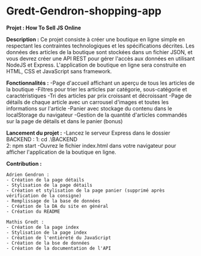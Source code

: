 # Gredt-Gendron-shopping-app

**Projet : How To Sell JS Online**

**Description :**
    Ce projet consiste à créer une boutique en ligne simple en respectant les contraintes technologiques et les spécifications décrites. Les données des articles de la boutique sont stockées dans un fichier JSON, et vous devrez créer une API REST pour gérer l'accès aux données en utilisant NodeJS et Express. L'application de boutique en ligne sera construite en HTML, CSS et JavaScript sans framework.

**Fonctionnalités :**
    -Page d'accueil affichant un aperçu de tous les articles de la boutique
    -Filtres pour trier les articles par catégorie, sous-catégorie et caractéristiques
    -Tri des articles par prix croissant et décroissant
    -Page de détails de chaque article avec un carrousel d'images et toutes les informations sur l'article
    -Panier avec stockage du contenu dans le localStorage du navigateur
    -Gestion de la quantité d'articles commandés sur la page de détails et dans le panier (bonus)

**Lancement du projet :**
    -Lancez le serveur Express dans le dossier BACKEND :
        1: cd .\BACKEND\
        2: npm start
    -Ouvrez le fichier index.html dans votre navigateur pour afficher l'application de la boutique en ligne.

**Contribution :**

    Adrien Gendron :
    - Création de la page détails 
    - Stylisation de la page détails
    - Création et stylisation de la page panier (supprimé après vérification de la consigne)
    - Remplissage de la base de données
    - Création de la DA du site en général
    - Création du README

    Mathis Gredt : 
    - Création de la page index
    - Stylisation de la page index
    - Création de l'entièreté du JavaScript
    - Création de la bse de données
    - Création de la documentation de l'API
